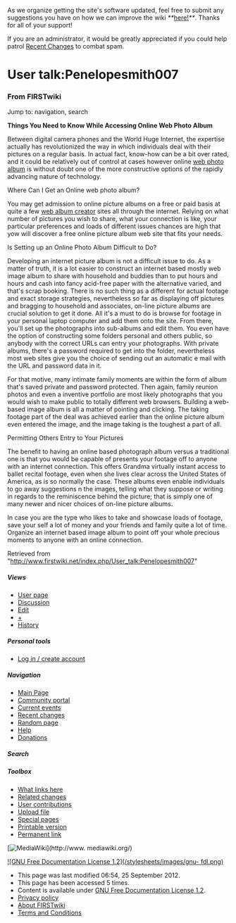 As we organize getting the site's software updated, feel free to submit any
suggestions you have on how we can improve the wiki
_**_[here!](/index.php/User:Hallry/Suggestions "User:Hallry/Suggestions"
)_**_. Thanks for all of your support!

If you are an administrator, it would be greatly appreciated if you could help
patrol [Recent Changes](/index.php/Special:Recentchanges
"Special:Recentchanges" ) to combat spam.

# User talk:Penelopesmith007

### From FIRSTwiki

Jump to: navigation, search

**Things You Need to Know While Accessing Online Web Photo Album**

  

Between digital camera phones and the World Huge Internet, the expertise
actually has revolutionized the way in which individuals deal with their
pictures on a regular basis. In actual fact, know-how can be a bit over rated,
and it could be relatively out of control at cases however online [web photo
album](http://www.bagle.com/bagle.com/ "http://www.bagle.com/bagle.com/" ) is
without doubt one of the more constructive options of the rapidly advancing
nature of technology.

Where Can I Get an Online web photo album?

You may get admission to online picture albums on a free or paid basis at
quite a few [web album
creator](http://www.dc495.com/wiki/index.php?title=User_talk:Penelopesmith007
"http://www.dc495.com/wiki/index.php?title=User_talk:Penelopesmith007" ) sites
all through the internet. Relying on what number of pictures you wish to
share, what your connection is like, your particular preferences and loads of
different issues chances are high that yow will discover a free online picture
album web site that fits your needs.

Is Setting up an Online Photo Album Difficult to Do?

Developing an internet picture album is not a difficult issue to do. As a
matter of truth, it is a lot easier to construct an internet based mostly web
image album to share with household and buddies than to put hours and hours
and cash into fancy acid-free paper with the alternative varied, and that's
scrap booking. There is no such thing as a different for actual footage and
exact storage strategies, nevertheless so far as displaying off pictures and
bragging to household and associates, on-line picture albums are crucial
solution to get it done. All it's a must to do is browse for footage in your
personal laptop computer and add them onto the site. From there, you'll set up
the photographs into sub-albums and edit them. You even have the option of
constructing some folders personal and others public, so anybody with the
correct URLs can entry your photographs. With private albums, there's a
password required to get into the folder, nevertheless most web sites give you
the choice of sending out an automatic e mail with the URL and password data
in it.

For that motive, many intimate family moments are within the form of album
that's saved private and password protected. Then again, family reunion photos
and even a inventive portfolio are most likely photographs that you would wish
to make public to totally different web browsers. Building a web-based image
album is all a matter of pointing and clicking. The taking footage part of the
deal was achieved earlier than the online picture album even entered the
image, and the image taking is the toughest a part of all.

Permitting Others Entry to Your Pictures

The benefit to having an online based photograph album versus a traditional
one is that you would be capable of presents your footage off to anyone with
an internet connection. This offers Grandma virtually instant access to ballet
recital footage, even when she lives clear across the United States of
America, as is so normally the case. These albums even enable individuals to
go away suggestions n the images, telling what they suppose or writing in
regards to the reminiscence behind the picture; that is simply one of many
newer and nicer choices of on-line picture albums.

In case you are the type who likes to take and showcase loads of footage, save
your self a lot of money and your friends and family quite a lot of time.
Organize an internet based image album to point off your whole precious
moments to anyone with an online connection.

Retrieved from
"<http://www.firstwiki.net/index.php/User_talk:Penelopesmith007>"

##### Views

  * [User page](/index.php?title=User:Penelopesmith007&action=edit)
  * [Discussion](/index.php/User_talk:Penelopesmith007)
  * [Edit](/index.php?title=User_talk:Penelopesmith007&action=edit)
  * [+](/index.php?title=User_talk:Penelopesmith007&action=edit&section=new)
  * [History](/index.php?title=User_talk:Penelopesmith007&action=history)

##### Personal tools

  * [Log in / create account](/index.php?title=Special:Userlogin&returnto=User_talk:Penelopesmith007)

[](/index.php/Main_Page "Main Page" )

##### Navigation

  * [Main Page](/index.php/Main_Page)
  * [Community portal](/index.php/FIRSTwiki:Community_portal)
  * [Current events](/index.php/Current_events)
  * [Recent changes](/index.php/Special:Recentchanges)
  * [Random page](/index.php/Special:Random)
  * [Help](/index.php/FIRSTwiki:Help)
  * [Donations](/index.php/FIRSTwiki:Site_support)

##### Search



##### Toolbox

  * [What links here](/index.php/Special:Whatlinkshere/User_talk:Penelopesmith007)
  * [Related changes](/index.php/Special:Recentchangeslinked/User_talk:Penelopesmith007)
  * [User contributions](/index.php/Special:Contributions/Penelopesmith007)
  * [Upload file](/index.php/Special:Upload)
  * [Special pages](/index.php/Special:Specialpages)
  * [Printable version](/index.php?title=User_talk:Penelopesmith007&printable=yes)
  * [Permanent link](/index.php?title=User_talk:Penelopesmith007&oldid=817087)

[![MediaWiki](/skins/common/images/poweredby_mediawiki_88x31.png)](http://www.
mediawiki.org/)

[![GNU Free Documentation License 1.2](/stylesheets/images/gnu-
fdl.png)](http://www.gnu.org/copyleft/fdl.html)

  * This page was last modified 06:54, 25 September 2012.
  * This page has been accessed 5 times.
  * Content is available under [GNU Free Documentation License 1.2](http://www.gnu.org/copyleft/fdl.html "http://www.gnu.org/copyleft/fdl.html" ).
  * [Privacy policy](/index.php/FIRSTwiki:Privacy_policy "FIRSTwiki:Privacy policy" )
  * [About FIRSTwiki](/index.php/FIRSTwiki:About "FIRSTwiki:About" )
  * [Terms and Conditions](/index.php/FIRSTwiki:Terms_and_conditions "FIRSTwiki:Terms and conditions" )

